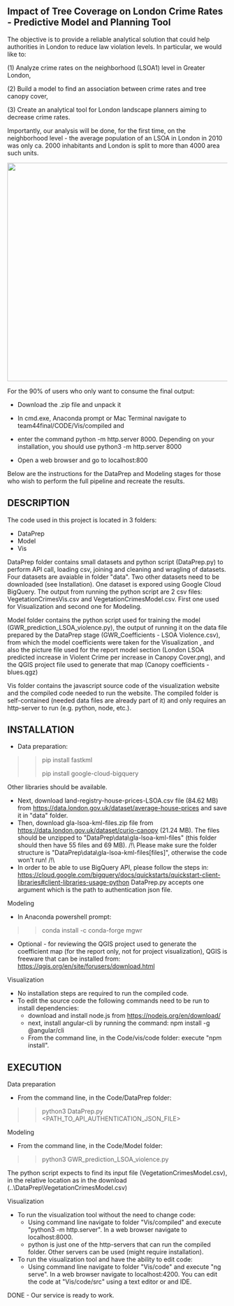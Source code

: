 ## Impact of Tree Coverage on London Crime Rates - Predictive Model and Planning Tool

The objective is to provide a reliable analytical solution that could help authorities in London to reduce law violation levels. In particular, we would like to:

(1) Analyze crime rates on the neighborhood (LSOA1) level in Greater London,

(2) Build a model to find an association between crime rates and tree canopy cover,

(3) Create an analytical tool for London landscape planners aiming to decrease crime rates.

Importantly, our analysis will be done, for the first time, on the neighborhood level - the average population
of an LSOA in London in 2010 was only ca. 2000 inhabitants and London is split to more than 4000 area such units.

<img src="Tool.png" width="800" height="500">






For the 90% of users who only want to consume the final output: 
   
  - Download the .zip file and unpack it
   
  - In cmd.exe, Anaconda prompt or Mac Terminal navigate to team44final/CODE/Vis/compiled and
   
  - enter the command python -m http.server 8000. Depending on your installation, you should use python3 -m http.server 8000
   
  - Open a web browser and go to localhost:800



Below are the instructions for the DataPrep and Modeling stages for those who wish to perform the full pipeline and recreate the results.

DESCRIPTION
-----------
The code used in this project is located in 3 folders:
- DataPrep
- Model
- Vis

DataPrep folder contains small datasets and python script (DataPrep.py) to perform API call, loading csv, joining and cleaning and wragling of datasets. Four datasets are avaiable in folder "data". Two other datasets need to be downloaded (see Installation). One dataset is expored using Google Cloud BigQuery. The output from running the python script are 2 csv files: VegetationCrimesVis.csv and VegetationCrimesModel.csv. First one used for Visualization and second one for Modeling.

Model folder contains the python script used for training the model (GWR_prediction_LSOA_violence.py), the output of running it on the data file prepared by the DataPrep stage (GWR_Coefficients - LSOA Violence.csv), from which the model coefficients were taken for the Visualization , and also the picture file used for the report model section (London LSOA predicted increase in Violent Crime per increase in Canopy Cover.png), and the QGIS project file used to generate that map (Canopy coefficients - blues.qgz)

Vis folder contains the javascript source code of the visualization website and the compiled code needed to run the website. The compiled folder is self-contained (needed data files are already part of it) and only requires an http-server to run (e.g. python, node, etc.).

INSTALLATION 
------------
- Data preparation:
>> pip install fastkml
>> 
>> pip install google-cloud-bigquery

Other libraries should be available.
- Next, download land-registry-house-prices-LSOA.csv file (84.62 MB) from https://data.london.gov.uk/dataset/average-house-prices and save it in "data" folder. 
- Then, download gla-lsoa-kml-files.zip file from https://data.london.gov.uk/dataset/curio-canopy (21.24 MB). 
	The files should be unzipped to "DataPrep\data\gla-lsoa-kml-files" (this folder should then have 55 files and 69 MB).
	/!\ Please make sure the folder structure is "DataPrep\data\gla-lsoa-kml-files\[files]", otherwise the code won't run! /!\
- In order to be able to use BigQuery API, please follow the steps in:
https://cloud.google.com/bigquery/docs/quickstarts/quickstart-client-libraries#client-libraries-usage-python
DataPrep.py accepts one argument which is the path to authentication json file.

Modeling
- In Anaconda powershell prompt:
>> conda install -c conda-forge mgwr

- Optional - for reviewing the QGIS project used to generate the coefficient map (for the report only, not for project visualization), QGIS is freeware that can be installed from: https://qgis.org/en/site/forusers/download.html

Visualization
- No installation steps are required to run the compiled code.
- To edit the source code the following commands need to be run to install dependencies:
	- download and install node.js from https://nodejs.org/en/download/
	- next, install angular-cli by running the command: npm install -g @angular/cli
	- From the command line, in the Code/vis/code folder: execute "npm install".

EXECUTION
---------
Data preparation
- From the command line, in the Code/DataPrep folder: 
>> python3 DataPrep.py <PATH_TO_API_AUTHENTICATION_JSON_FILE>

Modeling
- From the command line, in the Code/Model folder: 
>> python3 GWR_prediction_LSOA_violence.py

The python script expects to find its input file (VegetationCrimesModel.csv), in the relative location as in the download (..\DataPrep\VegetationCrimesModel.csv)

Visualization
- To run the visualization tool without the need to change code:
	- Using command line navigate to folder "Vis/compiled" and execute "python3 -m http.server". 
		In a web browser navigate to localhost:8000. 
	- python is just one of the http-servers that can run the compiled folder. 
		Other servers can be used (might require installation).
- To run the visualization tool and have the ability to edit code:
	- Using command line navigate to folder "Vis/code" and execute "ng serve". In a web browser navigate to localhost:4200. 
		You can edit the code at "Vis/code/src" using a text editor or and IDE.

DONE - Our service is ready to work.
